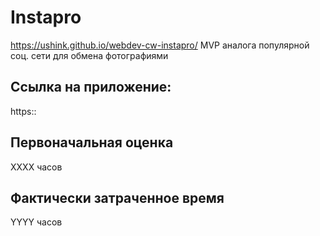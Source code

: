 # Instapro
https://ushink.github.io/webdev-cw-instapro/
MVP аналога популярной соц. сети для обмена фотографиями

## Ссылка на приложение:

https::

## Первоначальная оценка

ХХХХ часов

## Фактически затраченное время

YYYY часов

